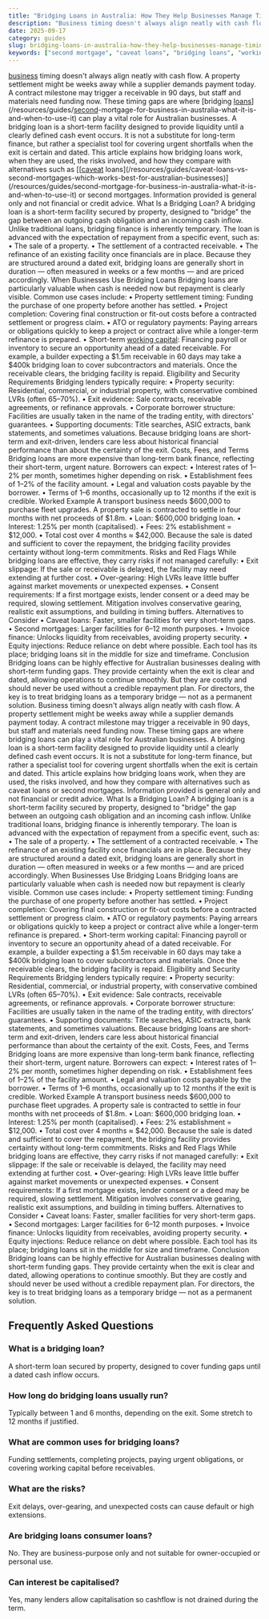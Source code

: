```yaml
---
title: "Bridging Loans in Australia: How They Help Businesses Manage Timing Gaps"
description: "Business timing doesn't always align neatly with cash flow."
date: 2025-09-17
category: guides
slug: bridging-loans-in-australia-how-they-help-businesses-manage-timing-gaps
keywords: ["second mortgage", "caveat loans", "bridging loans", "working capital", "bridging", "loans", "australia:", "they"]
---
```


[business](/resources/guides/[second](/resources/guides/caveat-loans-vs-second-mortgages-[which](/resources/guides/caveat-loans-vs-second-mortgages-which-works-best-for-australian-businesses)-works-best-for-australian-businesses)-mortgage-for-business-in-australia-what-it-is-and-when-to-use-it) timing doesn't always align neatly with cash flow. A property settlement might be weeks away while a supplier demands payment today. A contract milestone may trigger a receivable in 90 days, but staff and materials need funding now. These timing gaps are where [bridging [loans](/resources/guides/caveat-loans-vs-second-mortgages-which-works-best-for-australian-businesses)](/resources/guides/[second](/resources/guides/second-[mortgage](/resources/guides/second-mortgage-for-business-in-australia-what-it-is-and-when-to-use-it)-for-business-in-australia-what-it-is-and-when-to-use-it)-mortgage-for-business-in-australia-what-it-is-and-when-to-use-it) can play a vital role for Australian businesses.
A bridging loan is a short-term facility designed to provide liquidity until a clearly defined cash event occurs. It is not a substitute for long-term finance, but rather a specialist tool for covering urgent shortfalls when the exit is certain and dated. This article explains how bridging loans work, when they are used, the risks involved, and how they compare with alternatives such as [[[caveat](/resources/guides/caveat-loans-vs-second-mortgages-which-works-best-for-australian-businesses) loans](/resources/guides/caveat-loans-vs-second-mortgages-which-works-best-for-australian-businesses)](/resources/guides/second-mortgage-for-business-in-australia-what-it-is-and-when-to-use-it) or second mortgages. Information provided is general only and not financial or credit advice.
What Is a Bridging Loan?
A bridging loan is a short-term facility secured by property, designed to "bridge" the gap between an outgoing cash obligation and an incoming cash inflow.
Unlike traditional loans, bridging finance is inherently temporary. The loan is advanced with the expectation of repayment from a specific event, such as:
•	The sale of a property.
•	The settlement of a contracted receivable.
•	The refinance of an existing facility once financials are in place.
Because they are structured around a dated exit, bridging loans are generally short in duration — often measured in weeks or a few months — and are priced accordingly.
When Businesses Use Bridging Loans
Bridging loans are particularly valuable when cash is needed now but repayment is clearly visible. Common use cases include:
•	Property settlement timing: Funding the purchase of one property before another has settled.
•	Project completion: Covering final construction or fit-out costs before a contracted settlement or progress claim.
•	ATO or regulatory payments: Paying arrears or obligations quickly to keep a project or contract alive while a longer-term refinance is prepared.
•	Short-term [working capital](/resources/guides/second-mortgage-for-business-in-australia-what-it-is-and-when-to-use-it): Financing payroll or inventory to secure an opportunity ahead of a dated receivable.
For example, a builder expecting a $1.5m receivable in 60 days may take a $400k bridging loan to cover subcontractors and materials. Once the receivable clears, the bridging facility is repaid.
Eligibility and Security Requirements
Bridging lenders typically require:
•	Property security: Residential, commercial, or industrial property, with conservative combined LVRs (often 65–70%).
•	Exit evidence: Sale contracts, receivable agreements, or refinance approvals.
•	Corporate borrower structure: Facilities are usually taken in the name of the trading entity, with directors' guarantees.
•	Supporting documents: Title searches, ASIC extracts, bank statements, and sometimes valuations.
Because bridging loans are short-term and exit-driven, lenders care less about historical financial performance than about the certainty of the exit.
Costs, Fees, and Terms
Bridging loans are more expensive than long-term bank finance, reflecting their short-term, urgent nature. Borrowers can expect:
•	Interest rates of 1–2% per month, sometimes higher depending on risk.
•	Establishment fees of 1–2% of the facility amount.
•	Legal and valuation costs payable by the borrower.
•	Terms of 1–6 months, occasionally up to 12 months if the exit is credible.
Worked Example
A transport business needs $600,000 to purchase fleet upgrades. A property sale is contracted to settle in four months with net proceeds of $1.8m.
•	Loan: $600,000 bridging loan.
•	Interest: 1.25% per month (capitalised).
•	Fees: 2% establishment = $12,000.
•	Total cost over 4 months ≈ $42,000.
Because the sale is dated and sufficient to cover the repayment, the bridging facility provides certainty without long-term commitments.
Risks and Red Flags
While bridging loans are effective, they carry risks if not managed carefully:
•	Exit slippage: If the sale or receivable is delayed, the facility may need extending at further cost.
•	Over-gearing: High LVRs leave little buffer against market movements or unexpected expenses.
•	Consent requirements: If a first mortgage exists, lender consent or a deed may be required, slowing settlement.
Mitigation involves conservative gearing, realistic exit assumptions, and building in timing buffers.
Alternatives to Consider
•	Caveat loans: Faster, smaller facilities for very short-term gaps.
•	Second mortgages: Larger facilities for 6–12 month purposes.
•	Invoice finance: Unlocks liquidity from receivables, avoiding property security.
•	Equity injections: Reduce reliance on debt where possible.
Each tool has its place; bridging loans sit in the middle for size and timeframe.
Conclusion
Bridging loans can be highly effective for Australian businesses dealing with short-term funding gaps. They provide certainty when the exit is clear and dated, allowing operations to continue smoothly. But they are costly and should never be used without a credible repayment plan. For directors, the key is to treat bridging loans as a temporary bridge — not as a permanent solution.
Business timing doesn't always align neatly with cash flow. A property settlement might be weeks away while a supplier demands payment today. A contract milestone may trigger a receivable in 90 days, but staff and materials need funding now. These timing gaps are where bridging loans can play a vital role for Australian businesses.
A bridging loan is a short-term facility designed to provide liquidity until a clearly defined cash event occurs. It is not a substitute for long-term finance, but rather a specialist tool for covering urgent shortfalls when the exit is certain and dated. This article explains how bridging loans work, when they are used, the risks involved, and how they compare with alternatives such as caveat loans or second mortgages. Information provided is general only and not financial or credit advice.
What Is a Bridging Loan?
A bridging loan is a short-term facility secured by property, designed to "bridge" the gap between an outgoing cash obligation and an incoming cash inflow.
Unlike traditional loans, bridging finance is inherently temporary. The loan is advanced with the expectation of repayment from a specific event, such as:
•	The sale of a property.
•	The settlement of a contracted receivable.
•	The refinance of an existing facility once financials are in place.
Because they are structured around a dated exit, bridging loans are generally short in duration — often measured in weeks or a few months — and are priced accordingly.
When Businesses Use Bridging Loans
Bridging loans are particularly valuable when cash is needed now but repayment is clearly visible. Common use cases include:
•	Property settlement timing: Funding the purchase of one property before another has settled.
•	Project completion: Covering final construction or fit-out costs before a contracted settlement or progress claim.
•	ATO or regulatory payments: Paying arrears or obligations quickly to keep a project or contract alive while a longer-term refinance is prepared.
•	Short-term working capital: Financing payroll or inventory to secure an opportunity ahead of a dated receivable.
For example, a builder expecting a $1.5m receivable in 60 days may take a $400k bridging loan to cover subcontractors and materials. Once the receivable clears, the bridging facility is repaid.
Eligibility and Security Requirements
Bridging lenders typically require:
•	Property security: Residential, commercial, or industrial property, with conservative combined LVRs (often 65–70%).
•	Exit evidence: Sale contracts, receivable agreements, or refinance approvals.
•	Corporate borrower structure: Facilities are usually taken in the name of the trading entity, with directors' guarantees.
•	Supporting documents: Title searches, ASIC extracts, bank statements, and sometimes valuations.
Because bridging loans are short-term and exit-driven, lenders care less about historical financial performance than about the certainty of the exit.
Costs, Fees, and Terms
Bridging loans are more expensive than long-term bank finance, reflecting their short-term, urgent nature. Borrowers can expect:
•	Interest rates of 1–2% per month, sometimes higher depending on risk.
•	Establishment fees of 1–2% of the facility amount.
•	Legal and valuation costs payable by the borrower.
•	Terms of 1–6 months, occasionally up to 12 months if the exit is credible.
Worked Example
A transport business needs $600,000 to purchase fleet upgrades. A property sale is contracted to settle in four months with net proceeds of $1.8m.
•	Loan: $600,000 bridging loan.
•	Interest: 1.25% per month (capitalised).
•	Fees: 2% establishment = $12,000.
•	Total cost over 4 months ≈ $42,000.
Because the sale is dated and sufficient to cover the repayment, the bridging facility provides certainty without long-term commitments.
Risks and Red Flags
While bridging loans are effective, they carry risks if not managed carefully:
•	Exit slippage: If the sale or receivable is delayed, the facility may need extending at further cost.
•	Over-gearing: High LVRs leave little buffer against market movements or unexpected expenses.
•	Consent requirements: If a first mortgage exists, lender consent or a deed may be required, slowing settlement.
Mitigation involves conservative gearing, realistic exit assumptions, and building in timing buffers.
Alternatives to Consider
•	Caveat loans: Faster, smaller facilities for very short-term gaps.
•	Second mortgages: Larger facilities for 6–12 month purposes.
•	Invoice finance: Unlocks liquidity from receivables, avoiding property security.
•	Equity injections: Reduce reliance on debt where possible.
Each tool has its place; bridging loans sit in the middle for size and timeframe.
Conclusion
Bridging loans can be highly effective for Australian businesses dealing with short-term funding gaps. They provide certainty when the exit is clear and dated, allowing operations to continue smoothly. But they are costly and should never be used without a credible repayment plan. For directors, the key is to treat bridging loans as a temporary bridge — not as a permanent solution.

## Frequently Asked Questions

### What is a bridging loan?

A short-term loan secured by property, designed to cover funding gaps until a dated cash inflow occurs.

### How long do bridging loans usually run?

Typically between 1 and 6 months, depending on the exit. Some stretch to 12 months if justified.

### What are common uses for bridging loans?

Funding settlements, completing projects, paying urgent obligations, or covering working capital before receivables.

### What are the risks?

Exit delays, over-gearing, and unexpected costs can cause default or high extensions.

### Are bridging loans consumer loans?

No. They are business-purpose only and not suitable for owner-occupied or personal use.

### Can interest be capitalised?

Yes, many lenders allow capitalisation so cashflow is not drained during the term.
